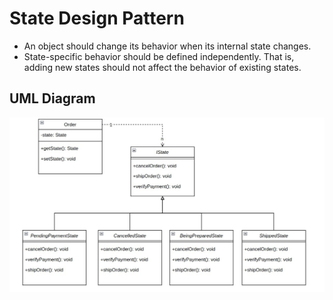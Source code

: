 # State Design Pattern

  * An object should change its behavior when its internal state changes.
  * State-specific behavior should be defined independently. That is, adding new states should not affect the behavior of existing states.

## UML Diagram
![diagram](https://github.com/FrancoAdN/design-patterns/blob/main/state/state-uml.jpeg?raw=true)
